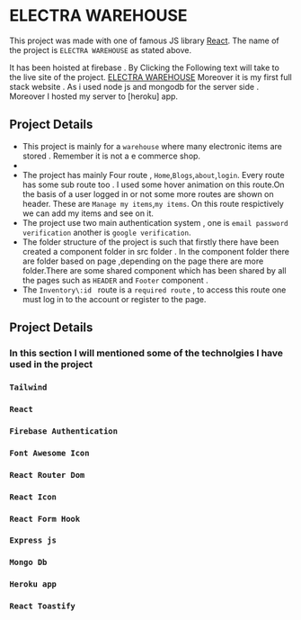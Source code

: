 # ELECTRA WAREHOUSE

This project was made with one of famous JS library [React](https://github.com/facebook/create-react-app).
The name of the project is `ELECTRA WAREHOUSE` as stated above.

It has been hoisted at firebase . By Clicking the Following text will take to the live site of the project.
[ELECTRA WAREHOUSE](https://electra-warehouse-manage.web.app/)
Moreover it is my first full stack website . As i used node js and mongodb for the server side . Moreover I hosted my server to [heroku] app.

## Project Details

- This project is mainly for a `warehouse` where many electronic items are stored . Remember it is not a e commerce shop.
-
- The project has mainly Four route , `Home`,`Blogs`,`about`,`login`. Every route has some sub route too . I used some hover animation on this route.On the basis of a user logged in or not some more routes are shown on header. These are `Manage my items`,`my items`. On this route respictively we can add my items and see on it.
- The project use two main authentication system , one is `email password verification` another is `google verification`.
- The folder structure of the project is such that firstly there have been created a component folder in src folder . In the component folder there are folder based on page ,depending on the page there are more folder.There are some shared component which has been shared by all the pages such as `HEADER` and `Footer` component .
- The `Inventory\:id ` route is a `required route` , to access this route one must log in to the account or register to the page.

## Project Details

### In this section I will mentioned some of the technolgies I have used in the project

### `Tailwind`

### `React`

### `Firebase Authentication`

### `Font Awesome Icon`

### `React Router Dom`

### `React Icon`

### `React Form Hook`

### `Express js`

### `Mongo Db`

### `Heroku app`

### `React Toastify`

